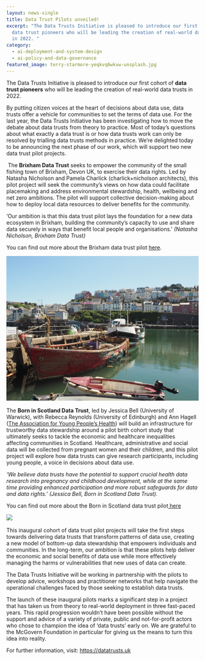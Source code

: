 ```yaml
---
layout: news-single
title: Data Trust Pilots unveiled!
excerpt: "The Data Trusts Initiative is pleased to introduce our first cohort of
  data trust pioneers who will be leading the creation of real-world data trusts
  in 2022. "
category:
  - ai-deployment-and-system-design
  - ai-policy-and-data-governance
featured_image: terry-starmore-yeqkvq6wkvw-unsplash.jpg
---
```

The Data Trusts Initiative is pleased to introduce our first cohort of **data trust pioneers** who will be leading the creation of real-world data trusts in 2022. 

By putting citizen voices at the heart of decisions about data use, data trusts offer a vehicle for communities to set the terms of data use. For the last year, the Data Trusts Initiative has been investigating how to move the debate about data trusts from theory to practice. Most of today’s questions about what exactly a data trust is or how data trusts work can only be resolved by trialling data trusts methods in practice. We’re delighted today to be announcing the next phase of our work, which will support two new data trust pilot projects. 

 The **Brixham Data Trust** seeks to empower the community of the small fishing town of Brixham, Devon UK, to exercise their data rights. Led by Natasha Nicholson and Pamela Charlick (charlick+nicholson architects), this pilot project will seek the community’s views on how data could facilitate placemaking and address environmental stewardship, health, wellbeing and net zero ambitions. The pilot will support collective decision-making about how to deploy local data resources to deliver benefits for the community.

‘Our ambition is that this data trust pilot lays the foundation for a new data ecosystem in Brixham, building the community’s capacity to use and share data securely in ways that benefit local people and organisations.’ *(Natasha Nicholson, Brixham Data Trust)*

You can find out more about the Brixham data trust pilot [here](https://datatrusts.uk/pilot-brixham).

![](/assets/images/terry-starmore-yeqkvq6wkvw-unsplash.jpg)

The **Born in Scotland Data Trust**, led by Jessica Bell (University of Warwick), with Rebecca Reynolds (University of Edinburgh) and Ann Hagell ([The Association for Young People’s Health](https://www.youngpeopleshealth.org.uk/)) will build an infrastructure for trustworthy data stewardship around a pilot birth cohort study that ultimately seeks to tackle the economic and healthcare inequalities affecting communities in Scotland. Healthcare, administrative and social data will be collected from pregnant women and their children, and this pilot project will explore how data trusts can give research participants, including young people, a voice in decisions about data use.

*‘We believe data trusts have the potential to support crucial health data research into pregnancy and childhood development, while at the same time providing enhanced participation and more robust safeguards for data and data rights.’ (Jessica Bell, Born in Scotland Data Trust).*

You can find out more about the Born in Scotland data trust pilot[ here](https://datatrusts.uk/pilot-bis)

![](/assets/images/klara-kulikova-o1rq5gwvory-unsplash.jpg)

This inaugural cohort of data trust pilot projects will take the first steps towards delivering data trusts that transform patterns of data use, creating a new model of bottom-up data stewardship that empowers individuals and communities. In the long-term, our ambition is that these pilots help deliver the economic and social benefits of data use while more effectively managing the harms or vulnerabilities that new uses of data can create.

The Data Trusts Initiative will be working in partnership with the pilots to develop advice, workshops and practitioner networks that help navigate the operational challenges faced by those seeking to establish data trusts.

The launch of these inaugural pilots marks a significant step in a project that has taken us from theory to real-world deployment in three fast-paced years. This rapid progression wouldn’t have been possible without the support and advice of a variety of private, public and not-for-profit actors who chose to champion the idea of ‘data trusts’ early on. We are grateful to the McGovern Foundation in particular for giving us the means to turn this idea into reality.

For further information, visit: <https://datatrusts.uk>
